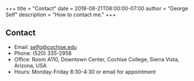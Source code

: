 +++
title = "Contact"
date = 2018-08-21T08:00:00-07:00
author = "George Self"
description = "How to contact me."
+++

## Contact

* Email: <selfg@cochise.edu>
* Phone: (520) 335-2958
* Office: Room A110, Downtown Center, Cochise College, Sierra Vista, Arizona, USA
* Hours: Monday-Friday 8:30-4:30 or email for appointment